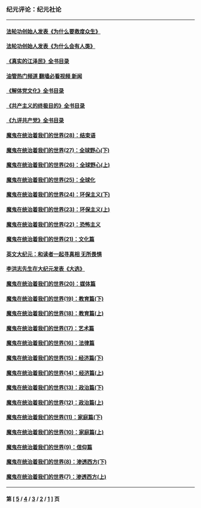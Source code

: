 ### 纪元评论：纪元社论
---
#### [法轮功创始人发表《为什么要救度众生》](../../pages/nsc422/n13975246.md?08280330) 
#### [法轮功创始人发表《为什么会有人类》](../../pages/nsc422/n13912117.md?08280330) 
#### [《真实的江泽民》全书目录](../../pages/nsc422/n13721399.md?08280330) 
#### [油管热门频道 翻墙必看视频 新闻](ok?08280330)
#### [《解体党文化》全书目录](../../pages/nsc422/n13721157.md?08280330) 
#### [《共产主义的终极目的》全书目录](../../pages/nsc422/n13721048.md?08280330) 
#### [《九评共产党》全书目录](../../pages/nsc422/n13708085.md?08280330) 
#### [魔鬼在统治着我们的世界(28)：结束语](../../pages/nsc422/n10936246.md?08280330) 
#### [魔鬼在统治着我们的世界(27)：全球野心(下)](../../pages/nsc422/n10928319.md?08280330) 
#### [魔鬼在统治着我们的世界(26)：全球野心(上)](../../pages/nsc422/n10900318.md?08280330) 
#### [魔鬼在统治着我们的世界(25)：全球化](../../pages/nsc422/n10788205.md?08280330) 
#### [魔鬼在统治着我们的世界(24)：环保主义(下)](../../pages/nsc422/n10695307.md?08280330) 
#### [魔鬼在统治着我们的世界(23)：环保主义(上)](../../pages/nsc422/n10688613.md?08280330) 
#### [魔鬼在统治着我们的世界(22)：恐怖主义](../../pages/nsc422/n10614727.md?08280330) 
#### [魔鬼在统治着我们的世界(21)：文化篇](../../pages/nsc422/n10597706.md?08280330) 
#### [英文大纪元：和读者一起寻真相 无所畏惧](../../pages/nsc422/n12542027.md?08280330) 
#### [李洪志先生在大纪元发表《大选》](../../pages/nsc422/n12534746.md?08280330) 
#### [魔鬼在统治着我们的世界(20)：媒体篇](../../pages/nsc422/n10586579.md?08280330) 
#### [魔鬼在统治着我们的世界(19)：教育篇(下)](../../pages/nsc422/n10564808.md?08280330) 
#### [魔鬼在统治着我们的世界(18)：教育篇(上)](../../pages/nsc422/n10526970.md?08280330) 
#### [魔鬼在统治着我们的世界(17)：艺术篇](../../pages/nsc422/n10499093.md?08280330) 
#### [魔鬼在统治着我们的世界(16)：法律篇](../../pages/nsc422/n10485969.md?08280330) 
#### [魔鬼在统治着我们的世界(15)：经济篇(下)](../../pages/nsc422/n10469975.md?08280330) 
#### [魔鬼在统治着我们的世界(14)：经济篇(上)](../../pages/nsc422/n10457370.md?08280330) 
#### [魔鬼在统治着我们的世界(13)：政治篇(下)](../../pages/nsc422/n10448270.md?08280330) 
#### [魔鬼在统治着我们的世界(12)：政治篇(上)](../../pages/nsc422/n10444576.md?08280330) 
#### [魔鬼在统治着我们的世界(11)：家庭篇(下)](../../pages/nsc422/n10440961.md?08280330) 
#### [魔鬼在统治着我们的世界(10)：家庭篇(上)](../../pages/nsc422/n10435448.md?08280330) 
#### [魔鬼在统治着我们的世界(9)：信仰篇](../../pages/nsc422/n10432159.md?08280330) 
#### [魔鬼在统治着我们的世界(8)：渗透西方(下)](../../pages/nsc422/n10429603.md?08280330) 
#### [魔鬼在统治着我们的世界(7)：渗透西方(上)](../../pages/nsc422/n10426013.md?08280330) 

---
#### 第 [ [5](./5.md?08280330) / [4](./4.md?08280330) / [3](./3.md?08280330) / [2](./2.md?08280330) / [1](./1.md?08280330) ] 页
